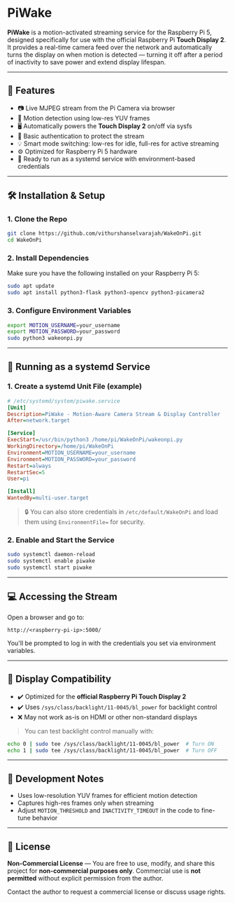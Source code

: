# PiWake

**PiWake** is a motion-activated streaming service for the Raspberry Pi 5, designed specifically for use with the official Raspberry Pi **Touch Display 2**. It provides a real-time camera feed over the network and automatically turns the display on when motion is detected — turning it off after a period of inactivity to save power and extend display lifespan.

---

## 🔧 Features

- 📷 Live MJPEG stream from the Pi Camera via browser
- 🎯 Motion detection using low-res YUV frames
- 🖥️ Automatically powers the **Touch Display 2** on/off via sysfs
- 🔐 Basic authentication to protect the stream
- 💡 Smart mode switching: low-res for idle, full-res for active streaming
- ⚙️ Optimized for Raspberry Pi 5 hardware
- 🚀 Ready to run as a systemd service with environment-based credentials

---

## 🛠️ Installation & Setup

### 1. Clone the Repo

```bash
git clone https://github.com/vithurshanselvarajah/WakeOnPi.git
cd WakeOnPi
```

### 2. Install Dependencies

Make sure you have the following installed on your Raspberry Pi 5:

```bash
sudo apt update
sudo apt install python3-flask python3-opencv python3-picamera2
```

### 3. Configure Environment Variables

```bash
export MOTION_USERNAME=your_username
export MOTION_PASSWORD=your_password
sudo python3 wakeonpi.py
```

---

## 📿 Running as a systemd Service

### 1. Create a systemd Unit File (example)

```ini
# /etc/systemd/system/piwake.service
[Unit]
Description=PiWake - Motion-Aware Camera Stream & Display Controller
After=network.target

[Service]
ExecStart=/usr/bin/python3 /home/pi/WakeOnPi/wakeonpi.py
WorkingDirectory=/home/pi/WakeOnPi
Environment=MOTION_USERNAME=your_username
Environment=MOTION_PASSWORD=your_password
Restart=always
RestartSec=5
User=pi

[Install]
WantedBy=multi-user.target
```

> 🔒 You can also store credentials in `/etc/default/WakeOnPi` and load them using `EnvironmentFile=` for security.

### 2. Enable and Start the Service

```bash
sudo systemctl daemon-reload
sudo systemctl enable piwake
sudo systemctl start piwake
```

---

## 💻 Accessing the Stream

Open a browser and go to:

```
http://<raspberry-pi-ip>:5000/
```

You'll be prompted to log in with the credentials you set via environment variables.

---

## 📌 Display Compatibility

- ✔️ Optimized for the **official Raspberry Pi Touch Display 2**
- ✔️ Uses `/sys/class/backlight/11-0045/bl_power` for backlight control
- ❌ May not work as-is on HDMI or other non-standard displays

> You can test backlight control manually with:

```bash
echo 0 | sudo tee /sys/class/backlight/11-0045/bl_power  # Turn ON
echo 1 | sudo tee /sys/class/backlight/11-0045/bl_power  # Turn OFF
```

---

## 🧪 Development Notes

- Uses low-resolution YUV frames for efficient motion detection
- Captures high-res frames only when streaming
- Adjust `MOTION_THRESHOLD` and `INACTIVITY_TIMEOUT` in the code to fine-tune behavior

---

## 📜 License

**Non-Commercial License** — You are free to use, modify, and share this project for **non-commercial purposes only**. Commercial use is **not permitted** without explicit permission from the author.

Contact the author to request a commercial license or discuss usage rights.